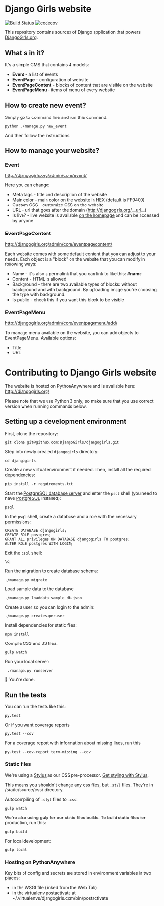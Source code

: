 # Django Girls website

[![Build Status](https://travis-ci.org/DjangoGirls/djangogirls.svg?branch=master)](https://travis-ci.org/DjangoGirls/djangogirls) [![codecov](https://codecov.io/gh/DjangoGirls/djangogirls/branch/master/graph/badge.svg)](https://codecov.io/gh/DjangoGirls/djangogirls)


This repository contains sources of Django application that powers [DjangoGirls.org](http://djangogirls.org/).

## What's in it?

It's a simple CMS that contains 4 models:

- __Event__ - a list of events
- __EventPage__ - configuration of website
- __EventPageContent__ - blocks of content that are visible on the website
- __EventPageMenu__ - items of menu of every website

## How to create new event?

Simply go to command line and run this command:

    python ./manage.py new_event

And then follow the instructions.

## How to manage your website?

### Event

http://djangogirls.org/admin/core/event/

Here you can change:
- Meta tags - title and description of the website
- Main color - main color on the website in HEX (default is FF9400)
- Custom CSS - customize CSS on the website
- URL - url that goes after the domain (http://djangogirls.org/__url__)
- Is live? - live website is available [on the homepage](http://djangogirls.org/) and can be accessed by anyone

### EventPageContent

http://djangogirls.org/admin/core/eventpagecontent/

Each website comes with some default content that you can adjust to your needs. Each object is a "block" on the website that you can modify in following ways:
- Name - it's also a permalink that you can link to like this: __#name__
- Content - HTML is allowed
- Background - there are two available types of blocks: without background and with background. By uploading image you're choosing the type with background.
- Is public - check this if you want this block to be visible

### EventPageMenu

http://djangogirls.org/admin/core/eventpagemenu/add/

To manage menu available on the website, you can add objects to EventPageMenu. Available options:
- Title
- URL


# Contributing to Django Girls website

The website is hosted on PythonAnywhere and is available here: http://djangogirls.org/

Please note that we use Python 3 only, so make sure that you use correct version when running commands below.

## Setting up a development environment

First, clone the repository:

    git clone git@github.com:DjangoGirls/djangogirls.git

Step into newly created `djangogirls` directory:

    cd djangogirls

Create a new virtual environment if needed. Then, install all the required dependencies:

    pip install -r requirements.txt

Start the [PostgreSQL database server](http://www.postgresql.org/docs/current/static/server-start.html) and enter the `psql` shell (you need to have [PostgreSQL](http://www.postgresql.org/download/) installed):

    psql

In the `psql` shell, create a database and a role with the necessary permissions:

    CREATE DATABASE djangogirls;
    CREATE ROLE postgres;
    GRANT ALL privileges ON DATABASE djangogirls TO postgres;
    ALTER ROLE postgres WITH LOGIN;

Exit the `psql` shell:

    \q

Run the migration to create database schema:

    ./manage.py migrate

Load sample data to the database

    ./manage.py loaddata sample_db.json

Create a user so you can login to the admin:

    ./manage.py createsuperuser

Install dependencies for static files:

    npm install

Compile CSS and JS files:

    gulp watch

Run your local server:

     ./manage.py runserver

:tada: You're done.


## Run the tests

You can run the tests like this:

	py.test

Or if you want coverage reports:

	py.test --cov


For a coverage report with information about missing lines, run this:

	py.test --cov-report term-missing --cov

### Static files

We're using a [Stylus](http://learnboost.github.io/stylus/) as our CSS pre-processor. [Get styling with Stylus](http://learnboost.github.io/stylus/#get-styling-with-stylus).

This means you shouldn't change any css files, but `.styl` files. They're in /static/source/css/ directory.

Autocompiling of `.styl` files to `.css`:

    gulp watch

We're also using gulp for our static files builds. To build static files for production, run this:

    gulp build

For local development:

    gulp local


### Hosting on PythonAnywhere

Key bits of config and secrets are stored in environment variables in two places:

* in the WSGI file (linked from the Web Tab)
* in the virtualenv postactivate at ~/.virtualenvs/djangogirls.com/bin/postactivate
